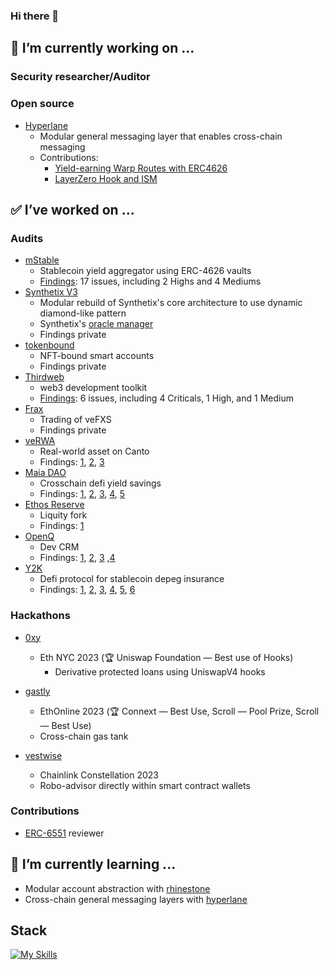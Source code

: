### Hi there 👋

## 🔭 I’m currently working on ...
### Security researcher/Auditor

### Open source
- [Hyperlane](https://hyperlane.xyz/)
	- Modular general messaging layer that enables cross-chain messaging
	- Contributions:
		- [Yield-earning Warp Routes with ERC4626](https://github.com/hyperlane-xyz/hyperlane-monorepo/pull/3076)
		- [LayerZero Hook and ISM](https://github.com/hyperlane-xyz/hyperlane-monorepo/pull/3102)

## ✅ I’ve worked on ...

### Audits
- [mStable](https://mstable.org/)
	- Stablecoin yield aggregator using ERC-4626 vaults
	- [Findings](https://0xmacro.com/library/audits/mstable-1): 17 issues, including 2 Highs and 4 Mediums
- [Synthetix V3](https://github.com/Synthetixio/synthetix-v3/tree/main)
  - Modular rebuild of Synthetix's core architecture to use dynamic diamond-like pattern
  - Synthetix's [oracle manager](https://github.com/Synthetixio/synthetix-v3/tree/main/protocol/oracle-manager)
  - Findings private
- [tokenbound](https://tokenbound.org/)
  - NFT-bound smart accounts
  - Findings private
- [Thirdweb](https://thirdweb.com/)
  - web3 development toolkit
  -  [Findings](https://0xmacro.com/library/audits/thirdweb-6): 6 issues, including 4 Criticals, 1 High, and 1 Medium
- [Frax](https://frax.finance/)
  - Trading of veFXS
  - Findings private
- [veRWA](https://code4rena.com/audits/2023-08-verwa#top)
  - Real-world asset on Canto
  - Findings: [1](https://github.com/code-423n4/2023-08-verwa-findings/issues/62), [2](https://github.com/code-423n4/2023-08-verwa-findings/issues/268), [3](https://github.com/code-423n4/2023-08-verwa-findings/issues/396)
- [Maia DAO](https://maiadao.io)
	- Crosschain defi yield savings
	- Findings: [1](https://github.com/code-423n4/2023-05-maia-findings/issues/91), [2](https://github.com/code-423n4/2023-05-maia-findings/issues/307), [3](https://github.com/code-423n4/2023-05-maia-findings/issues/758), [4](https://github.com/code-423n4/2023-05-maia-findings/issues/758), [5](https://github.com/code-423n4/2023-05-maia-findings/issues/766)
- [Ethos Reserve](https://www.ethos.finance/)
	- Liquity fork
	- Findings: [1](https://github.com/code-423n4/2023-02-ethos-findings/issues/381)
- [OpenQ](https://openq.dev/)
	- Dev CRM
	- Findings: [1](https://github.com/sherlock-audit/2023-02-openq-judging/issues/259), [2](https://github.com/sherlock-audit/2023-02-openq-judging/issues/208), [3](https://github.com/sherlock-audit/2023-02-openq-judging/issues/207) ,[4](https://github.com/sherlock-audit/2023-02-openq-judging/issues/74)
- [Y2K](https://www.y2k.finance/)
	- Defi protocol for stablecoin depeg insurance
	- Findings: [1](https://github.com/sherlock-audit/2023-03-Y2K-judging/issues/118), [2](https://github.com/sherlock-audit/2023-03-Y2K-judging/issues/117), [3](https://github.com/sherlock-audit/2023-03-Y2K-judging/issues/116), [4](https://github.com/sherlock-audit/2023-03-Y2K-judging/issues/49), [5](https://github.com/sherlock-audit/2023-03-Y2K-judging/issues/11), [6](https://github.com/sherlock-audit/2023-03-Y2K-judging/issues/10)
### Hackathons
- [0xy](https://ethglobal.com/showcase/0xy-bjtsk)
	- Eth NYC 2023 (🏆 Uniswap Foundation — Best use of Hooks)
        - Derivative protected loans using UniswapV4 hooks
		
- [gastly](https://ethglobal.com/showcase/gastly-ybz7j)
	- EthOnline 2023 (🏆 Connext — Best Use, Scroll — Pool Prize, Scroll — Best Use)
	- Cross-chain gas tank
- [vestwise](https://devpost.com/software/vestwise)
	- Chainlink Constellation 2023
	- Robo-advisor directly within smart contract wallets
### Contributions
- [ERC-6551](https://eips.ethereum.org/EIPS/eip-6551) reviewer
  
## 🌱 I’m currently learning ...
- Modular account abstraction with [rhinestone](https://rhinestone.wtf)
- Cross-chain general messaging layers with [hyperlane](https://hyperlane.xyz/)

## Stack
[![My Skills](https://skillicons.dev/icons?i=solidity,typescript,js,html,react,aws,nextjs)](https://skillicons.dev)
